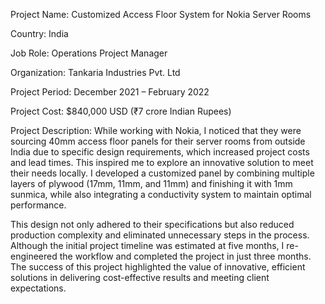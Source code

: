 Project Name: Customized Access Floor System for Nokia Server Rooms

Country: India

Job Role: Operations Project Manager

Organization: Tankaria Industries Pvt. Ltd

Project Period: December 2021 – February 2022

Project Cost: $840,000 USD (₹7 crore Indian Rupees)

Project Description:
While working with Nokia, I noticed that they were sourcing 40mm access floor panels for their server rooms from outside India due to specific design requirements, which increased project costs and lead times. This inspired me to explore an innovative solution to meet their needs locally. I developed a customized panel by combining multiple layers of plywood (17mm, 11mm, and 11mm) and finishing it with 1mm sunmica, while also integrating a conductivity system to maintain optimal performance.

This design not only adhered to their specifications but also reduced production complexity and eliminated unnecessary steps in the process. Although the initial project timeline was estimated at five months, I re-engineered the workflow and completed the project in just three months. The success of this project highlighted the value of innovative, efficient solutions in delivering cost-effective results and meeting client expectations.

